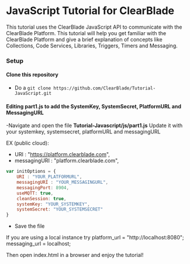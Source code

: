 # JavaScript Tutorial for ClearBlade

This tutorial uses the ClearBlade JavaScript API to communicate with the ClearBlade Platform. This tutorial will help you get familiar with the ClearBlade Platform and give a brief explanation of concepts like Collections, Code Services, Libraries, Triggers, Timers and Messaging.

### Setup

#### Clone this repository 

- Do a ``` git clone https://github.com/ClearBlade/Tutorial-JavaScript.git ```

#### Editing part1.js to add the SystemKey, SystemSecret, PlatformURL and MessagingURL

-Navigate and open the file **Tutorial-Javascript/js/part1.js**  Update it with your systemkey, systemsecret, platformURL and messagingURL

EX (public cloud): 
   - URI : "https://platform.clearblade.com",
   - messagingURI : "platform.clearblade.com",

```javascript 
var initOptions = {
	URI : "YOUR_PLATFORMURL",
    messagingURI : "YOUR_MESSAGINGURL",
    messagingPort: 8904,
    useMQTT: true,
    cleanSession: true,
    systemKey: "YOUR_SYSTEMKEY",
    systemSecret: "YOUR_SYSTEMSECRET"  
}
```
- Save the file

If you are using a local instance try platform_url = "http://localhost:8080"; messaging_url = localhost;
  
  

Then open index.html in a browser and enjoy the tutorial!


